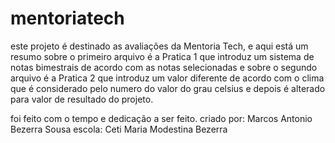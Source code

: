 # mentoriatech

este projeto é destinado as avaliações da Mentoria Tech, e aqui está um resumo sobre
o primeiro arquivo é a Pratica 1 que introduz um sistema de notas bimestrais de acordo 
com as notas selecionadas e sobre o segundo arquivo é a Pratica 2 que introduz um valor diferente
de acordo com o clima que é considerado pelo numero do valor do grau celsius e depois é alterado para
valor de resultado do projeto. 

foi feito com o tempo e dedicação a ser feito.
criado por: Marcos Antonio Bezerra Sousa
escola: Ceti Maria Modestina Bezerra
